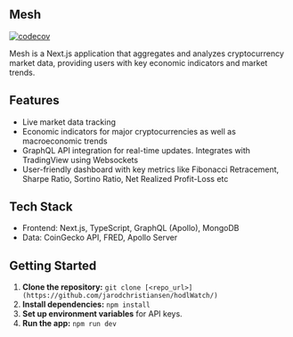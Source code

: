 ## Mesh

[![codecov](https://codecov.io/gh/jarodchristiansen/hodlWatch/branch/main/graph/badge.svg?token=GHT2GI9U4T)](https://codecov.io/gh/jarodchristiansen/hodlWatch)


Mesh is a Next.js application that aggregates and analyzes cryptocurrency market data, providing users with key economic indicators and market trends.

## Features
- Live market data tracking
- Economic indicators for major cryptocurrencies as well as macroeconomic trends
- GraphQL API integration for real-time updates. Integrates with TradingView using Websockets
- User-friendly dashboard with key metrics like Fibonacci Retracement, Sharpe Ratio, Sortino Ratio, Net Realized Profit-Loss etc

## Tech Stack
- Frontend: Next.js, TypeScript, GraphQL (Apollo), MongoDB
- Data: CoinGecko API, FRED, Apollo Server

## Getting Started
1. **Clone the repository:** `git clone [<repo_url>](https://github.com/jarodchristiansen/hodlWatch/)`
2. **Install dependencies:** `npm install`
3. **Set up environment variables** for API keys.
4. **Run the app:** `npm run dev`

